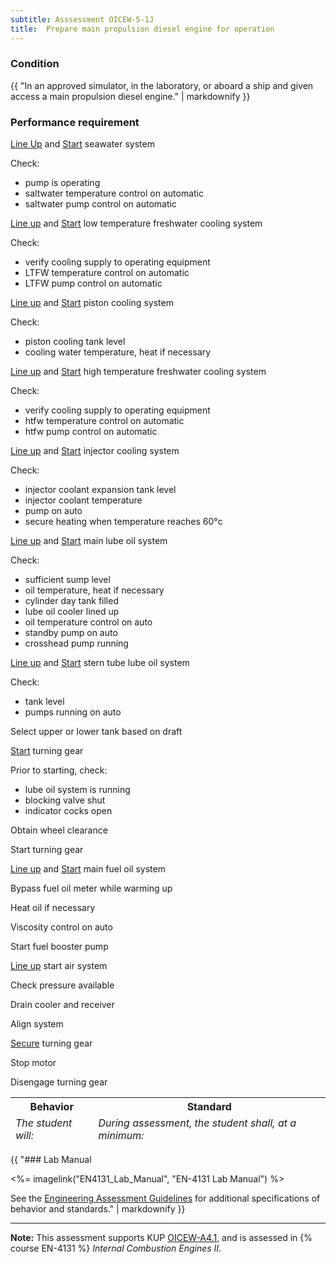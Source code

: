 ```yaml
---
subtitle: Asssessment OICEW-5-1J
title:  Prepare main propulsion diesel engine for operation
---
```




### Condition

{{ "In an approved simulator, in the laboratory, or aboard a ship and given access a main propulsion diesel engine." | markdownify }}

### Performance requirement 

<table width='100%' class='Guidelines'>
 <thead>
 <tr>
     <th class='thirty'>Behavior</th>
     <th class='seventy'>Standard</th>
 </tr>
 <tr>
     <td><em>The student will:</em></td>
     <td><em>During assessment, the student shall, at a minimum:</em></td>
 </tr>
 </thead>
 <tbody>


<!--rowstart-->

[Line Up](guidelines#lineup) and [Start](guidelines#start) seawater system

<!--cellbreak-->

Check:

  * pump is operating
  * saltwater temperature control on automatic
  * saltwater pump control on automatic

<!--rowend-->


<!--rowstart-->

[Line up](guidelines#lineup) and [Start](guidelines#start) low temperature freshwater cooling system

<!--cellbreak-->

Check:

  * verify cooling supply to operating equipment
  * LTFW temperature control on automatic
  * LTFW pump control on automatic

<!--rowend-->


<!--rowstart-->

[Line up](guidelines#lineup) and [Start](guidelines#start) piston cooling system

<!--cellbreak-->

Check:

  * piston cooling tank level
  * cooling water temperature, heat if necessary

<!--rowend-->


<!--rowstart-->

[Line up](guidelines#lineup) and [Start](guidelines#start) high temperature freshwater cooling system

<!--cellbreak-->

Check:

  * verify cooling supply to operating equipment
  * htfw temperature control on automatic
  * htfw pump control on automatic

<!--rowend-->


<!--rowstart-->

[Line up](guidelines#lineup) and [Start](guidelines#start) injector cooling system

<!--cellbreak-->

Check:

  * injector coolant expansion tank level
  * injector coolant temperature
  * pump on auto
  * secure heating when temperature reaches 60°c

<!--rowend-->


<!--rowstart-->

[Line up](guidelines#lineup) and [Start](guidelines#start) main lube oil system

<!--cellbreak-->

Check:

  * sufficient sump level
  * oil temperature, heat if necessary
  * cylinder day tank filled
  * lube oil cooler lined up
  * oil temperature control on auto
  * standby pump on auto
  * crosshead pump running

<!--rowend-->


<!--rowstart-->

[Line up](guidelines#lineup) and [Start](guidelines#start) stern tube lube oil system

<!--cellbreak-->

Check:

  * tank level
  * pumps running on auto

Select upper or lower tank based on draft

<!--rowend-->


<!--rowstart-->

[Start](guidelines#start) turning gear

<!--cellbreak-->

Prior to starting, check:

  * lube oil system is running
  * blocking valve shut
  * indicator cocks open

Obtain wheel clearance

Start turning gear

<!--rowend-->


<!--rowstart-->

[Line up](guidelines#lineup) and [Start](guidelines#start) main fuel oil system

<!--cellbreak-->

Bypass fuel oil meter while warming up

Heat oil if necessary

Viscosity control on auto

Start fuel booster pump

<!--rowend-->


<!--rowstart-->

[Line up](guidelines#lineup) start air system

<!--cellbreak-->

Check pressure available

Drain cooler and receiver

Align system

<!--rowend-->


<!--rowstart-->

[Secure](guidelines#secure) turning gear

<!--cellbreak-->

Stop motor

Disengage turning gear

<!--rowend-->


 </tbody>
 </table>

{{ "### Lab Manual

<%= imagelink("EN4131_Lab_Manual", "EN-4131 Lab Manual") %>

See the [Engineering Assessment Guidelines](guidelines) for additional specifications of behavior and standards." | markdownify }}


*****

**Note:** This assessment supports KUP [OICEW-A4.1]({{site.baseurl}}/tables/31.html#OICEW-A4.1), and is assessed in  {% course  EN-4131 %}  *Internal Combustion Engines II*. 


